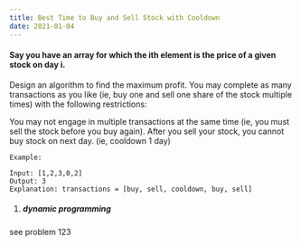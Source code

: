 ```yaml
---
title: Best Time to Buy and Sell Stock with Cooldown
date: 2021-01-04
---
```

#### Say you have an array for which the ith element is the price of a given stock on day i.

Design an algorithm to find the maximum profit. You may complete as many transactions as you like (ie, buy one and sell one share of the stock multiple times) with the following restrictions:

You may not engage in multiple transactions at the same time (ie, you must sell the stock before you buy again).
After you sell your stock, you cannot buy stock on next day. (ie, cooldown 1 day)

```
Example:

Input: [1,2,3,0,2]
Output: 3 
Explanation: transactions = [buy, sell, cooldown, buy, sell]
```

1. ##### dynamic programming

see problem 123
